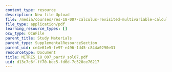 ```yaml
---
content_type: resource
description: New file Upload
file: /media/courses/res-18-007-calculus-revisited-multivariable-calculus-fall-2011/d13c7c6fff70bec5fd6d7c520ce76217_MITRES_18_007_partV_sol07.pdf
file_type: application/pdf
learning_resource_types: []
ocw_type: OCWFile
parent_title: Study Materials
parent_type: SupplementalResourceSection
parent_uid: ce4e61e5-fe97-e496-1d45-c844a0290e31
resourcetype: Document
title: MITRES_18_007_partV_sol07.pdf
uid: d13c7c6f-ff70-bec5-fd6d-7c520ce76217
---
```

